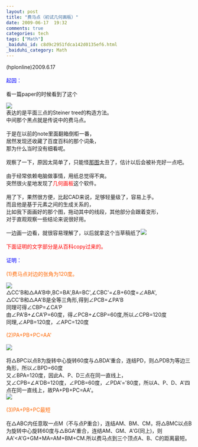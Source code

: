 ```yaml
---
layout: post
title: "费马点（初试几何画板）"
date: 2009-06-17  19:32
comments: true
categories: tech
tags: ["Math"]
_baiduhi_id: c8d9c2951fdca142d0135ef6.html
_baiduhi_category: Math
---
```


(hplonline)2009.6.17<br/><br/><font color="#0000ff">起因：</font><br/><br/>
看一篇paper的时候看到了这个<br/><div forimg="1"><img border="0" src="http://hiphotos.baidu.com/hplonline/pic/item/f6fb9aef1ee6b5c9cf1b3e54.jpg" small="0" class="blogimg"/><br/>
表达的是平面三点的Steiner tree的构造方法。<br/>
中间那个黑点就是传说中的费马点。<br/><br/>
于是在以前的note里面翻箱倒柜一番，<br/>
居然发现还收藏了百度百科的那个词条，<br/>
那为什么当时没有细看呢。<br/><br/>
观察了一下，原因太简单了，只能怪<a href="http://baike.baidu.com/view/184329.htm" target="_blank">那图</a>太丑了，估计以后会被补充好一点吧。<br/><br/>
由于经常依赖电脑做事情，用纸总觉得不爽。<br/>
突然很火星地发现了<font color="#ff0000">几何画板</font>这个软件。<br/><br/>
用了下，果然很方便，比起CAD来说，足够轻量级了，容易上手。<br/>
而且他是基于元素之间的生成关系的，<br/>
比如我下面画好的那个图，拖动其中的线段，其他部分会跟着变形，<br/>
对于直观观察一些结论来说很好用。<br/><br/>
一边画一边看，就很容易理解了，以后就拿这个当草稿纸了<img src="http://img.baidu.com/hi/jx/j_0015.gif"/><br/><br/><font color="#ff0000">下面证明的文字部分是从百科copy过来的。</font><br/><font color="#0000ff"><br/>
证明：</font><br/><br/><font color="#ff6600">(1)费马点对边的张角为120度。</font></div>
<div forimg="1"><img border="0" src="http://hiphotos.baidu.com/hplonline/pic/item/ec10a5519dfea6a98d543054.jpg" small="0" class="blogimg"/><br/>
△CC'B和△AA’B中,BC=BA',BA=BC',∠CBC'=∠B+60度=∠ABA',<br/>
△CC'B和△AA'B是全等三角形,得到∠PCB=∠PA'B<br/>
同理可得∠CBP=∠CA'P<br/>
由∠PA'B+∠CA'P=60度，得∠PCB+∠CBP=60度,所以∠CPB=120度<br/>
同理,∠APB=120度，∠APC=120度<br/><br/><font color="#ff6600">(2)PA+PB+PC=AA'</font><br/><br/><div forimg="1"><img border="0" src="http://hiphotos.baidu.com/hplonline/pic/item/ec10a5519dfea6a98d543054.jpg" small="0" class="blogimg"/></div>
<br/>
将△BPC以点B为旋转中心旋转60度与△BDA'重合，连结PD，则△PDB为等边三角形，所以∠BPD=60度<br/>
又∠BPA=120度，因此A、P、D三点在同一直线上，<br/>
又∠CPB=∠A'DB=120度，∠PDB=60度，∠PDA'='80度，所以A、P、D、A'四点在同一直线上，故PA+PB+PC=AA'。</div>
<div forimg="1"><img border="0" src="http://hiphotos.baidu.com/hplonline/pic/item/e1f5302959d5f2d898250a54.jpg" small="0" class="blogimg"/><br/><br/><font color="#ff6600">(3)PA+PB+PC最短</font><br/><br/>
在△ABC内任意取一点M（不与点P重合），连结AM、BM、CM，将△BMC以点B为旋转中心旋转60度与△BGA'重合，连结AM、GM、A'G(同上)，则AA'&lt;A'G+GM+MA=AM+BM+CM.所以费马点到三个顶点A、B、C的距离最短。</div>

